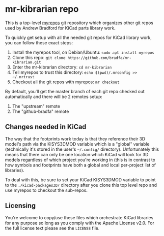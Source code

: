 mr-kibrarian repo
=================

This is a top-level [myrepos](https://myrepos.branchable.com/) git repository
which organizes other git repos used by Andrew Bradford for KiCad parts library
work.

To quickly get setup with all the needed git repos for KiCad library work, you
can follow these exact steps:

1. Install the myrepos tool, on Debian/Ubuntu: `sudo apt install myrepos`
2. Clone this repo: `git clone https://github.com/bradfa/mr-kibrarian.git`
3. Enter the mr-kibrarian directory: `cd mr-kibrarian`
4. Tell myrepos to trust this directory: `echo $(pwd)/.mrconfig >> ~/.mrtrust`
5. Checkout all the git repos with myrepos: `mr checkout`

By default, you'll get the master branch of each git repo checked out
automatically and there will be 2 remotes setup:

1. The "upstream" remote
2. The "github-bradfa" remote

## Changes needed in KiCad

The way that the footprints work today is that they reference their 3D model's
path via the KISYS3DMOD variable which is a "global" variable (technically it's
stored in the user's `~/.config/` directory).  Unfortunately this means that
there can only be one location which KiCad will look for 3D models regardless of
which project you're working in (this is in contrast to how symbols and
footprints have both a global and local per-project list of libraries).

To deal with this, be sure to set your KiCad KISYS3DMOD variable to point to the
`./kicad-packages3D/` directory after you clone this top level repo and use myrepos
to checkout the sub-repos.

## Licensing

You're welcome to copy/use these files which orchestrate KiCad libraries for any
purpose so long as you comply with the Apache License v2.0.  For the full
license text please see the `LICENSE` file.
